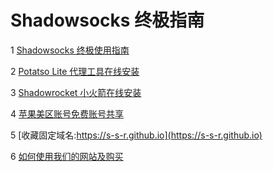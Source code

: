 # Shadowsocks 终极指南

1 [Shadowsocks 终极使用指南](https://shadowsocks-help.github.io/Shadowsocks/)

2 [Potatso Lite 代理工具在线安装](https://shadowsocks-help.github.io/Potatso-Lite)

3 [Shadowrocket 小火箭在线安装](https://shadowsocks-help.github.io/ios)

4 [苹果美区账号免费账号共享](https://shadowsocks-help.github.io/Shadowsocks/appleid.html)

5 [收藏固定域名:https://s-s-r.github.io](https://s-s-r.github.io)

6 [如何使用我们的网站及购买](wiki.md)
